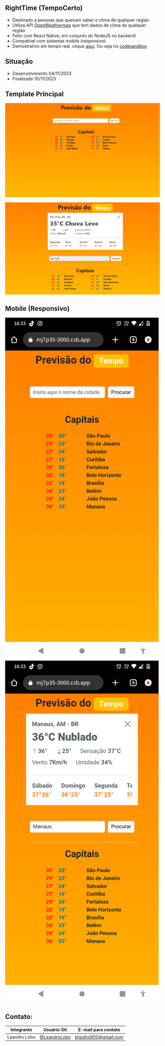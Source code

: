 ## RightTime (TempoCerto)
- Destinado a pessoas que queiram saber o clima de qualquer região
- Utiliza API [OpenWeathermap](https://openweathermap.org/) que tem dados de clima de qualquer região
- Feito com React Native, em conjunto do NodeJS no backend
- Compativel com sistemas mobile (responsivo)
- Demostrativo em tempo real, clique [aqui](https://qfqt8f-3000.csb.app/). Ou veja no [codesandbox](https://codesandbox.io/p/devtool/preview/leandro305/TempoCerto/draft/condescending-austin?task=start&port=3000&redirect=true&utm_source=gh_app)

## Situação
- Desenvolvimento 04/11/2023
- Finalizado 10/11/2023

## Template Principal
![](./assets/repository/template-pc.png)

![](./assets/repository/template-pc-fields-open.png)

## Mobile (Responsivo)
<img src="./assets/repository/template-mob.png" width="500">

<img src="./assets/repository/template-mob-fields-open.png" width="500">

## Contato:
| Integrante | Usuário Git | E-mail para contato |
| --- | --- | --- |
| Leandro Lobo | [@LeandroLobo](https://github.com/bigolho16) | bigolho900@gmail.com |
